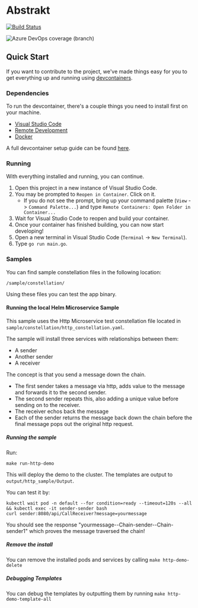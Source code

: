 # Abstrakt

[![Build Status](https://dev.azure.com/aussiedevcrew/Wormhole/_apis/build/status/microsoft.abstrakt?branchName=master)](https://dev.azure.com/aussiedevcrew/Wormhole/_build/latest?definitionId=20&branchName=master)

![Azure DevOps coverage (branch)](https://abstrakt-shields-lx.azurewebsites.net/azure-devops/coverage/aussiedevcrew/Wormhole/20/master)

## Quick Start

If you want to contribute to the project, we've made things easy for you to get everything up and running using [devcontainers](https://code.visualstudio.com/docs/remote/containers).

### Dependencies

To run the devcontainer, there's a couple things you need to install first on your machine.

- [Visual Studio Code](https://code.visualstudio.com/)
- [Remote Development](https://marketplace.visualstudio.com/items?itemName=ms-vscode-remote.vscode-remote-extensionpack)
- [Docker](https://docs.docker.com/install/)

A full devcontainer setup guide can be found [here](https://code.visualstudio.com/docs/remote/containers#_getting-started).

### Running

With everything installed and running, you can continue.

1. Open this project in a new instance of Visual Studio Code.
2. You may be prompted to `Reopen in Container`. Click on it.
    - If you do not see the prompt, bring up your command palette (`View` -> `Command Palette...`) and type `Remote Containers: Open Folder in Container...`
3. Wait for Visual Studio Code to reopen and build your container.
4. Once your container has finished building, you can now start developing!
5. Open a new terminal in Visual Studio Code (`Terminal` -> `New Terminal`).
6. Type `go run main.go`.

### Samples

You can find sample constellation files in the following location:

`/sample/constellation/`

Using these files you can test the app binary. 

#### Running the local Helm Microservice Sample

This sample uses the Http Microservice test constellation file located in `sample/constellation/http_constellation.yaml`.

The sample will install three services with relationships between them:

- A sender
- Another sender
- A receiver

The concept is that you send a message down the chain. 

- The first sender takes a message via http, adds value to the message and forwards it to the second sender. 
- The second sender repeats this, also adding a unique value before sending on to the receiver. 
- The receiver echos back the message
- Each of the sender returns the message back down the chain before the final message pops out the original http request. 

##### Running the sample

Run:

`make run-http-demo`

This will deploy the demo to the cluster. The templates are output to `output/http_sample/Output`. 

You can test it by:

```
kubectl wait pod -n default --for condition=ready --timeout=120s --all && kubectl exec -it sender-sender bash
curl sender:8080/api/CallReceiver?message=yourmessage
```

You should see the response "yourmessage--Chain-sender--Chain-sender1" which proves the message traversed the chain!

##### Remove the install

You can remove the installed pods and services by calling `make http-demo-delete`

##### Debugging Templates

You can debug the templates by outputting them by running `make http-demo-template-all`


